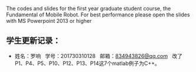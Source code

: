 The codes and slides for the first year graduate student course, the Fundamental of Mobile Robot. For best performance please open the slides with MS Powerpoint 2013 or higher

## 学生更新记录：

- 姓名：罗响   学号：201730310128   邮箱：834943826@qq.com   改了P1、P4、P5、P10、P12、P13、P14这7个matlab例子为C++。
